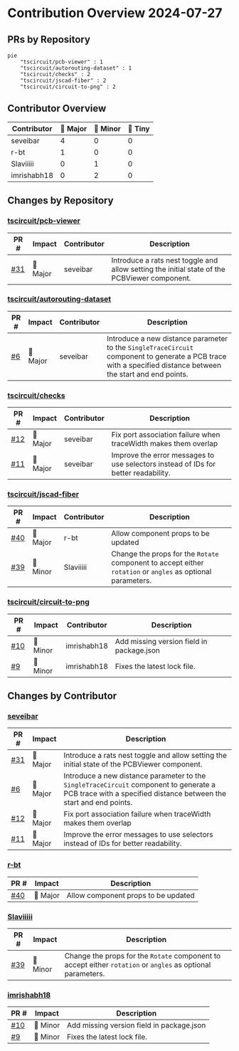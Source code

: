 # Contribution Overview 2024-07-27

## PRs by Repository

```mermaid
pie
    "tscircuit/pcb-viewer" : 1
    "tscircuit/autorouting-dataset" : 1
    "tscircuit/checks" : 2
    "tscircuit/jscad-fiber" : 2
    "tscircuit/circuit-to-png" : 2
```

## Contributor Overview

| Contributor | 🐳 Major | 🐙 Minor | 🐌 Tiny |
|-------------|-------|-------|-------|
| seveibar | 4 | 0 | 0 |
| r-bt | 1 | 0 | 0 |
| Slaviiiii | 0 | 1 | 0 |
| imrishabh18 | 0 | 2 | 0 |

## Changes by Repository

### [tscircuit/pcb-viewer](https://github.com/tscircuit/pcb-viewer)

| PR # | Impact | Contributor | Description |
|------|--------|-------------|-------------|
| [#31](https://github.com/tscircuit/pcb-viewer/pull/31) | 🐳 Major | seveibar | Introduce a rats nest toggle and allow setting the initial state of the PCBViewer component. |

### [tscircuit/autorouting-dataset](https://github.com/tscircuit/autorouting-dataset)

| PR # | Impact | Contributor | Description |
|------|--------|-------------|-------------|
| [#6](https://github.com/tscircuit/autorouting-dataset/pull/6) | 🐳 Major | seveibar | Introduce a new distance parameter to the `SingleTraceCircuit` component to generate a PCB trace with a specified distance between the start and end points. |

### [tscircuit/checks](https://github.com/tscircuit/checks)

| PR # | Impact | Contributor | Description |
|------|--------|-------------|-------------|
| [#12](https://github.com/tscircuit/checks/pull/12) | 🐳 Major | seveibar | Fix port association failure when traceWidth makes them overlap |
| [#11](https://github.com/tscircuit/checks/pull/11) | 🐳 Major | seveibar | Improve the error messages to use selectors instead of IDs for better readability. |

### [tscircuit/jscad-fiber](https://github.com/tscircuit/jscad-fiber)

| PR # | Impact | Contributor | Description |
|------|--------|-------------|-------------|
| [#40](https://github.com/tscircuit/jscad-fiber/pull/40) | 🐳 Major | r-bt | Allow component props to be updated |
| [#39](https://github.com/tscircuit/jscad-fiber/pull/39) | 🐙 Minor | Slaviiiii | Change the props for the `Rotate` component to accept either `rotation` or `angles` as optional parameters. |

### [tscircuit/circuit-to-png](https://github.com/tscircuit/circuit-to-png)

| PR # | Impact | Contributor | Description |
|------|--------|-------------|-------------|
| [#10](https://github.com/tscircuit/circuit-to-png/pull/10) | 🐙 Minor | imrishabh18 | Add missing version field in package.json |
| [#9](https://github.com/tscircuit/circuit-to-png/pull/9) | 🐙 Minor | imrishabh18 | Fixes the latest lock file. |

## Changes by Contributor

### [seveibar](https://github.com/seveibar)

| PR # | Impact | Description |
|------|--------|-------------|
| [#31](https://github.com/tscircuit/pcb-viewer/pull/31) | 🐳 Major | Introduce a rats nest toggle and allow setting the initial state of the PCBViewer component. |
| [#6](https://github.com/tscircuit/autorouting-dataset/pull/6) | 🐳 Major | Introduce a new distance parameter to the `SingleTraceCircuit` component to generate a PCB trace with a specified distance between the start and end points. |
| [#12](https://github.com/tscircuit/checks/pull/12) | 🐳 Major | Fix port association failure when traceWidth makes them overlap |
| [#11](https://github.com/tscircuit/checks/pull/11) | 🐳 Major | Improve the error messages to use selectors instead of IDs for better readability. |

### [r-bt](https://github.com/r-bt)

| PR # | Impact | Description |
|------|--------|-------------|
| [#40](https://github.com/tscircuit/jscad-fiber/pull/40) | 🐳 Major | Allow component props to be updated |

### [Slaviiiii](https://github.com/Slaviiiii)

| PR # | Impact | Description |
|------|--------|-------------|
| [#39](https://github.com/tscircuit/jscad-fiber/pull/39) | 🐙 Minor | Change the props for the `Rotate` component to accept either `rotation` or `angles` as optional parameters. |

### [imrishabh18](https://github.com/imrishabh18)

| PR # | Impact | Description |
|------|--------|-------------|
| [#10](https://github.com/tscircuit/circuit-to-png/pull/10) | 🐙 Minor | Add missing version field in package.json |
| [#9](https://github.com/tscircuit/circuit-to-png/pull/9) | 🐙 Minor | Fixes the latest lock file. |

